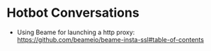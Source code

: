 
# Hotbot Conversations

 * Using Beame for launching a http proxy: https://github.com/beameio/beame-insta-ssl#table-of-contents
 